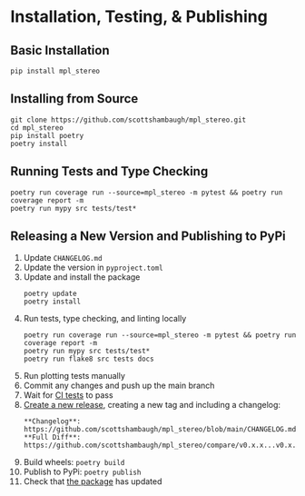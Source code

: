 # Installation, Testing, & Publishing

## Basic Installation

```
pip install mpl_stereo
```

## Installing from Source

```
git clone https://github.com/scottshambaugh/mpl_stereo.git
cd mpl_stereo
pip install poetry
poetry install
```

## Running Tests and Type Checking

```
poetry run coverage run --source=mpl_stereo -m pytest && poetry run coverage report -m 
poetry run mypy src tests/test*
```

## Releasing a New Version and Publishing to PyPi

1) Update `CHANGELOG.md`
2) Update the version in `pyproject.toml`
3) Update and install the package
    ```
    poetry update
    poetry install
    ```
4) Run tests, type checking, and linting locally
    ```
    poetry run coverage run --source=mpl_stereo -m pytest && poetry run coverage report -m 
    poetry run mypy src tests/test*
    poetry run flake8 src tests docs
    ```
5) Run plotting tests manually
6) Commit any changes and push up the main branch
7) Wait for [CI tests](https://github.com/scottshambaugh/mpl_stereo/actions) to pass
8) [Create a new release](https://github.com/scottshambaugh/mpl_stereo/releases), creating a new tag and including a changelog:    
    ```
    **Changelog**: https://github.com/scottshambaugh/mpl_stereo/blob/main/CHANGELOG.md    
    **Full Diff**: https://github.com/scottshambaugh/mpl_stereo/compare/v0.x.x...v0.x.x
    ```
9) Build wheels: `poetry build`
10) Publish to PyPi: `poetry publish`
11) Check that [the package](https://pypi.org/project/mpl_stereo/) has updated
